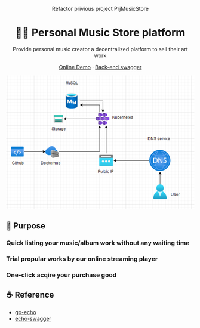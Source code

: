 <p align="center"> Refactor privious project PrjMusicStore </p>
<h1 align="center">
  🏄‍♂️ Personal Music Store platform
</h1>
<p align="center">Provide personal music creator a decentralized platform to sell their art work</p>

<p align="center">
    <a href="https://azxcvba99.net/" target="blank">Online Demo</a>
    ·
     <a href="https://api.azxcvba99.net/swagger/index.html" target="blank">Back-end swagger</a>
</p>

<p align="center">
  <img src="./infra.png" width="700px">
</p>

## 🚤 Purpose
### Quick listing your music/album work without any waiting time

### Trial propular works by our online streaming player

### One-click acqire your purchase good
## ☕ Reference
- [go-echo](https://github.com/labstack/echo/)
- [echo-swagger](https://github.com/swaggo/echo-swagger/)
